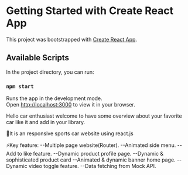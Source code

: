# Getting Started with Create React App

This project was bootstrapped with [Create React App](https://github.com/facebook/create-react-app).

## Available Scripts

In the project directory, you can run:

### `npm start`

Runs the app in the development mode.\
Open [http://localhost:3000](http://localhost:3000) to view it in your browser.

Hello car enthusiast welcome to have some overview about your favorite car like it and add in your library.

🚀It is an responsive sports car website using react.js

⚡️Key feature: --Multiple page website(Router). --Animated side menu. --Add to like feature. --Dynamic product profile page. --Dynamic & sophisticated product card --Animated & dynamic banner home page. --Dynamic video toggle feature. --Data fetching from Mock API.
